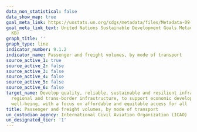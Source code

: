 ```yaml
---
data_non_statistical: false
data_show_map: true
goal_meta_link: https://unstats.un.org/sdgs/metadata/files/Metadata-09-01-02.pdf
goal_meta_link_text: United Nations Sustainable Development Goals Metadata (PDF 375
  KB)
graph_title: ''
graph_type: line
indicator_number: 9.1.2
indicator_name: Passenger and freight volumes, by mode of transport
source_active_1: true
source_active_2: false
source_active_3: false
source_active_4: false
source_active_5: false
source_active_6: false
target_name: Develop quality, reliable, sustainable and resilient infrastructure, including
  regional and trans-border infrastructure, to support economic development and human
  well-being, with a focus on affordable and equitable access for all
title: Passenger and freight volumes, by mode of transport
un_custodian_agency: International Civil Aviation Organization (ICAO)
un_designated_tier: '1'
---
```

